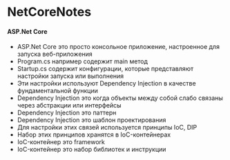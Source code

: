 # NetCoreNotes

<h4>ASP.Net Core</h4>
<ul>
<li>ASP.Net Core это просто консольное приложение, настроенное для запуска веб-приложения
</li><li>Program.cs например содержит main метод
</li><li>Startup.cs содержит конфигурации, которые представляют настройки запуска или выполнения
</li><li>Эти настройки используют Dependency Injection  в качестве фундаментальной функции
</li><li>Dependency Injection это когда объекты между собой слабо связаны через абстракции или интерфейсы
</li><li>Dependency Injection это паттерн
</li><li>Dependency Injection это шаблон проектирования  
</li><li>Для настройки этих связей используется принципы IoC, DIP
</li><li>Набор этих принципов хранятся в IoC-контейнерах
</li><li>IoC-контейнер это framework
</li><li>IoC-контейнер это набор библиотек и инструкции
</li></ul>
